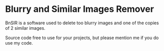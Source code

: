 # Blurry and Similar Images Remover

BnSIR is a software used to delete too blurry images and one of the copies of 2 similar images.


Source code free to use for your projects, but please mention me if you do use my code.
